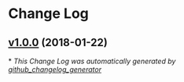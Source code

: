 # Change Log

## [v1.0.0](https://github.com/karagenit/unitwise-constants/tree/v1.0.0) (2018-01-22)


\* *This Change Log was automatically generated by [github_changelog_generator](https://github.com/skywinder/Github-Changelog-Generator)*